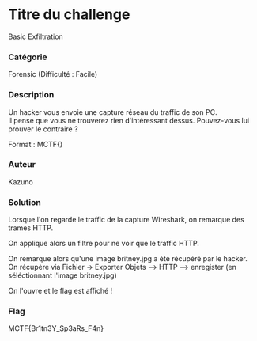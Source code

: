 # Titre du challenge

Basic Exfiltration

### Catégorie

Forensic (Difficulté : Facile)

### Description

Un hacker vous envoie une capture réseau du traffic de son PC.<br/>
Il pense que vous ne trouverez rien d'intéressant dessus. Pouvez-vous lui prouver le contraire ?

Format : MCTF{}

### Auteur 

Kazuno

### Solution

Lorsque l'on regarde le traffic de la capture Wireshark, on remarque des trames HTTP.

On applique alors un filtre pour ne voir que le traffic HTTP.

On remarque alors qu'une image britney.jpg a été récupéré par le hacker.
On récupère via Fichier -> Exporter Objets --> HTTP --> enregister (en séléctionnant l'image britney.jpg)

On l'ouvre et le flag est affiché !

### Flag
 
MCTF{Br1tn3Y_Sp3aRs_F4n}
